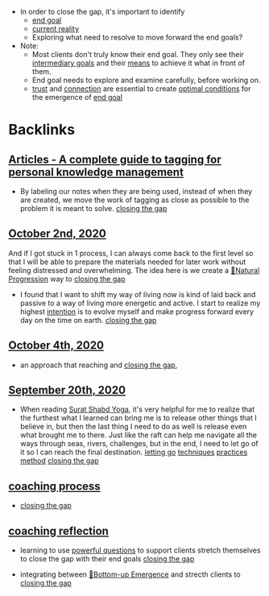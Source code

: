 - In order to close the gap, it's important to identify
    - [end goal](<end goal.md>)
    - [current reality](<current reality.md>)
    - Exploring what need to resolve to move forward the end goals?
- Note: 
    - Most clients don't truly know their end goal. They only see their [intermediary goals](<intermediary goals.md>) and their [means](<means.md>) to achieve it what in front of them.
    - End goal needs to explore and examine carefully, before working on.
    - [trust](<trust.md>) and [connection](<connection.md>) are essential to create [optimal conditions](<optimal conditions.md>) for the emergence of [end goal](<end goal.md>)

# Backlinks
## [Articles - A complete guide to tagging for personal knowledge management](<Articles - A complete guide to tagging for personal knowledge management.md>)
- By labeling our notes when they are being used, instead of when they are created, we move the work of tagging as close as possible to the problem it is meant to solve. [closing the gap](<closing the gap.md>)

## [October 2nd, 2020](<October 2nd, 2020.md>)
And if I got stuck in 1 process, I can always come back to the first level so that I will be able to prepare the materials needed for later work without feeling distressed and overwhelming. The idea here is we create a [🌱Natural Progression](<🌱Natural Progression.md>) way to [closing the gap](<closing the gap.md>)

- I found that I want to shift my way of living now is kind of laid back and passive to a way of living more energetic and active. I start to realize my highest [intention](<intention.md>) is to evolve myself and make progress forward every day on the time on earth. [closing the gap](<closing the gap.md>)

## [October 4th, 2020](<October 4th, 2020.md>)
- an approach that reaching and [closing the gap](<closing the gap.md>),

## [September 20th, 2020](<September 20th, 2020.md>)
- When reading [Surat Shabd Yoga](<Surat Shabd Yoga.md>), it's very helpful for me to realize that the furthest what I learned can bring me is to release other things that I believe in, but then the last thing I need to do as well is release even what brought me to there. Just like the raft can help me navigate all the ways through seas, rivers, challenges, but in the end, I need to let go of it so I can reach the final destination. [letting go](<letting go.md>) [techniques](<techniques.md>) [practices](<practices.md>) [method](<method.md>) [closing the gap](<closing the gap.md>)

## [coaching process](<coaching process.md>)
- [closing the gap](<closing the gap.md>)

## [coaching reflection](<coaching reflection.md>)
- learning to use [powerful questions](<powerful questions.md>) to support clients stretch themselves to close the gap with their end goals [closing the gap](<closing the gap.md>)

- integrating between [🌲Bottom-up Emergence](<🌲Bottom-up Emergence.md>) and strecth clients to [closing the gap](<closing the gap.md>)

